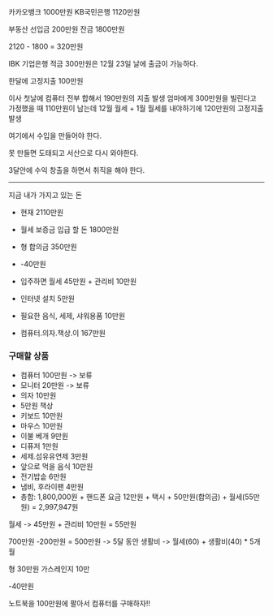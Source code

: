 카카오뱅크 1000만원
KB국민은행 1120만원

부동산 선입금 200만원
잔금 1800만원

2120 - 1800 = 320만원


IBK 기업은행 적금 300만원은 12월 23일 날에 출금이 가능하다.

한달에 고정지출 100만원

이사 첫날에 컴퓨터 전부 합해서 190만원의 지출 발생
엄마에게 300만원을 빌린다고 가정했을 때 110만원이 남는데 
12월 월세 + 1월 월세를 내야하기에 120만원의 고정지출 발생





여기에서 수입을 만들어야 한다. 

못 만들면 도태되고 서산으로 다시 와야한다. 

3달안에 수익 창출을 하면서 취직을 해야 한다.



---

지금 내가 가지고 있는 돈
* 현재 2110만원
* 월세 보증금 입급 할 돈 1800만원 
* 형 합의금 350만원
* -40만원

* 입주하면 월세 45만원 + 관리비 10만원
* 인터넷 설치 5만원
* 필요한 음식, 세제, 샤워용품 10만원
* 컴퓨터.의자.책상.이 167만원




### 구매할 상품
- 컴퓨터 100만원 -> 보류
- 모니터 20만원 -> 보류
- 의자 10만원
- 5만원 책상
- 키보드 10만원
- 마우스 10만원
- 이불 베개 9만원
- 디퓨저 1만원
- 세제.섬유유연제 3만원
- 앞으로 먹을 음식 10만원
- 전기밥솥 6만원
- 냄비, 후라이팬 4만원
- 총합: 1,800,000원 + 핸드폰 요금 12만원 + 택시 + 50만원(합의금) + 월세(55만원) = 2,997,947원

월세 -> 45만원 + 관리비 10만원 = 55만원





700만원
-200만원
= 500만원 -> 5달 동안 생활비  -> 월세(60) + 생활비(40) * 5개월

형 30만원
가스레인지 10만

-40만원


노트북을 100만원에 팔아서 컴퓨터를 구매하자!!
